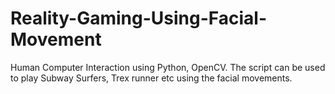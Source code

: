 # Reality-Gaming-Using-Facial-Movement
Human Computer Interaction using Python, OpenCV. The script can be used to play Subway Surfers, Trex runner etc using the facial movements.
